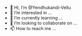 - 👋 Hi, I’m @Yendhukandi-Vellu
- 👀 I’m interested in ...
- 🌱 I’m currently learning ...
- 💞️ I’m looking to collaborate on ...
- 📫 How to reach me ...

<!---
Yendhukandi-Vellu/Yendhukandi-Vellu is a ✨ special ✨ repository because its `README.md` (this file) appears on your GitHub profile.
You can click the Preview link to take a look at your changes.
--->
